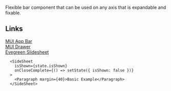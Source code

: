 Flexible bar component that can be used on any axis that is expandable and fixable.

## Links

[MUI App Bar](https://material-ui.com/components/app-bar/)<br />
[MUI Drawer](https://material-ui.com/components/drawers/#drawer)<br />
[Evegreen Slidesheet](https://evergreen.segment.com/components/side-sheet)

      <SideSheet
        isShown={state.isShown}
        onCloseComplete={() => setState({ isShown: false })}
      >
        <Paragraph margin={40}>Basic Example</Paragraph>
      </SideSheet>
